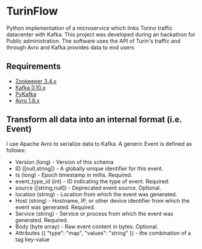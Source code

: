 # TurinFlow
Python implementation of a microservice which links Torino traffic datacenter with Kafka. This project was developed during an hackathon for Public administration. The software uses the API of Turin's traffic and through Avro and Kafka provides data to end users
## Requirements
* [Zookeeper 3.4.x](https://zookeeper.apache.org/releases.html#download)
* [Kafka 0.10.x](https://kafka.apache.org/downloads)
* [PyKafka](https://github.com/Parsely/pykafka)
* [Avro 1.8.x](http://avro.apache.org/releases.html)
## Transform all data into an internal format (i.e. Event)
I use Apache Avro to serialize data to Kafka.
A generic Event is defined as follows:
* Version (long) - Version of this schema
* ID ([null,string]) - A globally unique identifier for this event.
* ts (long) - Epoch timestamp in millis. Required.
* event_type_id (int) - ID indicating the type of event. Required.
* source ([string,null]) - Deprecated event source. Optional.
* location (string) - Location from which the event was generated.
* Host (string) - Hostname, IP, or other device identifier from which the event was generated. Required.
* Service (string) - Service or process from which the event was generated. Required.
* Body (byte array) - Raw event content in bytes. Optional.
* Attributes ({ "type": "map", "values": "string" }) - the combination of a tag key-value
